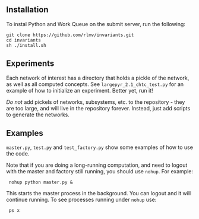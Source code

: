 

## Installation

To instal Python and Work Queue on the submit server, run the following:

    git clone https://github.com/rlmv/invariants.git
    cd invariants
    sh ./install.sh

## Experiments

Each network of interest has a directory that holds a pickle of the network, as well as all computed concepts. See `largepyr_2.1_chtc_test.py` for an example of how to initialize an experiment. Better yet, run it!

*Do not* add pickels of networks, subsystems, etc. to the repository - they are too large, and will live in the repository forever. Instead, just add scripts to generate the networks.

## Examples

`master.py`, `test.py` and `test_factory.py` show some examples of how to use the code.

Note that if you are doing a long-running computation, and need to logout with the master and factory still running, you should use `nohup`. For example:

     nohup python master.py &

This starts the master process in the background. You can logout and it will continue running. To see processes running under `nohup` use:

     ps x
   
